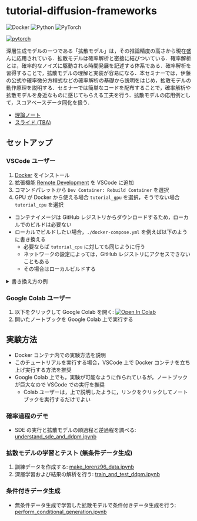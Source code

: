 # tutorial-diffusion-frameworks

![Docker](https://img.shields.io/badge/docker-%230db7ed.svg?style=for-the-badge&logo=docker&logoColor=white) ![Python](https://img.shields.io/badge/python-3670A0?style=for-the-badge&logo=python&logoColor=ffdd54) ![PyTorch](https://img.shields.io/badge/PyTorch-%23EE4C2C.svg?style=for-the-badge&logo=PyTorch&logoColor=white)

[![pytorch](https://img.shields.io/badge/PyTorch-2.5.1-informational)](https://pytorch.org/)

深層生成モデルの一つである「拡散モデル」は，その推論精度の高さから現在盛んに応用されている．拡散モデルは確率解析と密接に結びついている．確率解析とは，確率的なノイズに駆動される時間発展を記述する体系である．確率解析を習得することで，拡散モデルの理解と実装が容易になる．本セミナーでは，伊藤の公式や確率微分方程式などの確率解析の基礎から説明をはじめ，拡散モデルの動作原理を説明する．セミナーでは簡単なコードを配布することで，確率解析や拡散モデルを身近なものに感じてもらえる工夫を行う．拡散モデルの応用例として，スコアベースデータ同化を扱う．

- [理論ノート](./docs/theoretical_note_on_diffusion_model.pdf)
- [スライド (TBA)]()

## セットアップ

### VSCode ユーザー

1. [Docker](https://www.docker.com/ja-jp/) をインストール
2. 拡張機能 [Remote Development](https://code.visualstudio.com/docs/remote/remote-overview) を VSCode に追加
3. コマンドパレットから `Dev Container: Rebuild Container` を選択
4. GPU が Docker から使える場合 `tutorial_gpu` を選択，そうでない場合 `tutorial_cpu` を選択

- コンテナイメージは GitHub レジストリからダウンロードするため，ローカルでのビルドは必要ない
- ローカルでビルドしたい場合，`./docker-compose.yml` を例えば以下のように書き換える
  - 必要ならば `tutorial_cpu` に対しても同じように行う
  - ネットワークの設定によっては，GitHub レジストリにアクセスできないこともある
  - その場合はローカルビルドする

<details><summary>書き換え方の例</summary>

```
# 書き換え前
tutorial_gpu:
  image: ghcr.io/yukiyasuda2718/tutorial-diffusion-frameworks:v1.0.0
```

```
# 書き換え後
tutorial_gpu:
    build:
      context: ./docker
```

</details>

### Google Colab ユーザー

1. 以下をクリックして Google Colab を開く: [![Open In Colab](https://colab.research.google.com/assets/colab-badge.svg)](https://colab.research.google.com/github/YukiYasuda2718/tutorial-diffusion-frameworks/blob/main/notebooks/run_on_your_google_colab.ipynb)
2. 開いたノートブックを Google Colab 上で実行する

## 実験方法

- Docker コンテナ内での実験方法を説明
- このチュートリアルを実行する場合，VSCode 上で Docker コンテナを立ち上げ実行する方法を推奨
- Google Colab 上でも，実験が可能なように作られているが，ノートブックが巨大なので VSCode での実行を推奨
  - Colab ユーザーは，上で説明したように，リンクをクリックしてノートブックを実行するだけでよい

### 確率過程のデモ

- SDE の実行と拡散モデルの順過程と逆過程を調べる: [understand_sde_and_ddpm.ipynb](./notebooks/understand_sde_and_ddpm.ipynb)

### 拡散モデルの学習とテスト (無条件データ生成)

1. 訓練データを作成する: [make_lorenz96_data.ipynb](./notebooks/make_lorenz96_data.ipynb)
2. 深層学習および結果の解析を行う: [train_and_test_ddpm.ipynb](./notebooks/train_and_test_ddpm.ipynb)

### 条件付きデータ生成

- 無条件データ生成で学習した拡散モデルで条件付きデータ生成を行う: [perform_conditional_generation.ipynb](./notebooks/perform_conditional_generation.ipynb)
